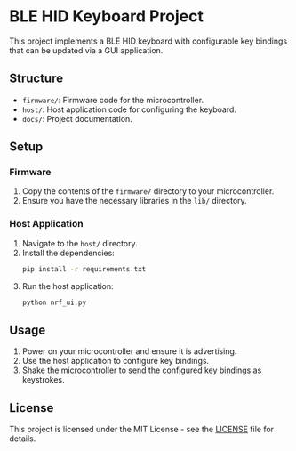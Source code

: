 
# BLE HID Keyboard Project

This project implements a BLE HID keyboard with configurable key bindings that can be updated via a GUI application.

## Structure

- `firmware/`: Firmware code for the microcontroller.
- `host/`: Host application code for configuring the keyboard.
- `docs/`: Project documentation.

## Setup

### Firmware

1. Copy the contents of the `firmware/` directory to your microcontroller.
2. Ensure you have the necessary libraries in the `lib/` directory.

### Host Application

1. Navigate to the `host/` directory.
2. Install the dependencies:
   ```sh
   pip install -r requirements.txt
   ```
3. Run the host application:
   ```sh
   python nrf_ui.py
   ```

## Usage

1. Power on your microcontroller and ensure it is advertising.
2. Use the host application to configure key bindings.
3. Shake the microcontroller to send the configured key bindings as keystrokes.

## License

This project is licensed under the MIT License - see the [LICENSE](LICENSE) file for details.
